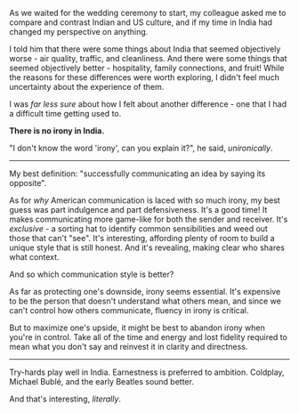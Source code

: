 As we waited for the wedding ceremony to start, my colleague asked me to compare and contrast Indian and US culture, and if my time in India had changed my perspective on anything.

I told him that there were some things about India that seemed objectively worse - air quality, traffic, and cleanliness. And there were some things that seemed objectively better - hospitality, family connections, and fruit! While the reasons for these differences were worth exploring, I didn't feel much uncertainty about the experience of them.

I was _far less sure_ about how I felt about another difference - one that I had a difficult time getting used to.

**There is no irony in India.**

"I don't know the word 'irony', can you explain it?", he said, _unironically_.

* * *

My best definition: "successfully communicating an idea by saying its opposite".

As for _why_ American communication is laced with so much irony, my best guess was part indulgence and part defensiveness. It's a good time! It makes communicating more game-like for both the sender and receiver. It's _exclusive_ - a sorting hat to identify common sensibilities and weed out those that can't "see". It's interesting, affording plenty of room to build a unique style that is still honest. And it's revealing, making clear who shares what context.

And so which communication style is better?

As far as protecting one's downside, irony seems essential. It's expensive to be the person that doesn't understand what others mean, and since we can't control how others communicate, fluency in irony is critical.

But to maximize one's upside, it might be best to abandon irony when you're in control. Take all of the time and energy and lost fidelity required to mean what you don't say and reinvest it in clarity and directness.

* * *

Try-hards play well in India. Earnestness is preferred to ambition. Coldplay, Michael Bublé, and the early Beatles sound better.

And that's interesting, _literally_.
